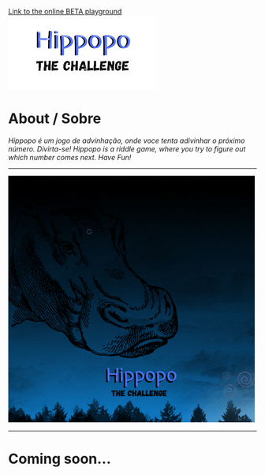 
<a href="https://raphaelanaximenes.github.io/Hippopo/">Link to the online BETA playground</a>
<img style="whidth:50%;height:50%;" src="https://raw.githubusercontent.com/RaphaelAnaximenes/Hippopo/main/src/img/logo.png">

<h1> About / Sobre  </h1>

_Hippopo é um jogo de advinhação, onde voce tenta adivinhar o próximo número. Divirta-se!_
_Hippopo is a riddle game, where you try to figure out which number comes next. Have Fun!_
<hr>

<img style="whidth:50%;height:50%" src="https://raw.githubusercontent.com/RaphaelAnaximenes/Hippopo/main/src/img/Hippopo.gif">
<br>
<hr>

<h1> Coming soon... <h1>
